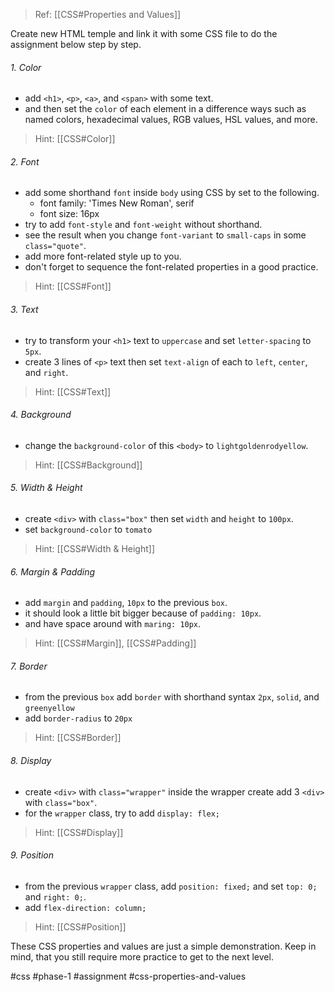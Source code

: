 > Ref: [[CSS#Properties and Values]]

Create new HTML temple and link it with some CSS file to do the assignment below step by step.
###### 1. Color
- add `<h1>`, `<p>`, `<a>`, and `<span>` with some text. 
- and then set the `color` of each element in a difference ways such as named colors, hexadecimal values, RGB values, HSL values, and more.

>Hint: [[CSS#Color]]

###### 2. Font
- add some shorthand `font` inside `body` using CSS by set to the following.
	- font family: 'Times New Roman', serif
	- font size: 16px
- try to add `font-style` and `font-weight` without shorthand.
- see the result when you change `font-variant` to `small-caps` in some `class="quote"`.
- add more font-related style up to you.
- don't forget to sequence the font-related properties in a good practice.

>Hint: [[CSS#Font]]

###### 3. Text
- try to transform your `<h1>` text to `uppercase` and set `letter-spacing` to `5px`.
- create 3 lines of `<p>` text then set `text-align` of each to `left`, `center`, and `right`.

>Hint: [[CSS#Text]]

###### 4. Background
- change the `background-color` of this `<body>` to `lightgoldenrodyellow`.

>Hint: [[CSS#Background]]

###### 5. Width & Height
- create `<div>` with `class="box"` then set `width` and `height` to `100px`.
- set `background-color` to `tomato`

>Hint: [[CSS#Width & Height]]

###### 6. Margin & Padding
- add `margin` and `padding`, `10px` to the previous `box`.
- it should look a little bit bigger because of `padding: 10px`.
- and have space around with `maring: 10px`.

>Hint: [[CSS#Margin]], [[CSS#Padding]]

###### 7. Border
- from the previous `box` add `border` with shorthand syntax `2px`, `solid`, and `greenyellow`
- add `border-radius` to `20px`

>Hint: [[CSS#Border]]

###### 8. Display
- create `<div>` with `class="wrapper"` inside the wrapper create add 3 `<div>` with `class="box"`.
- for the `wrapper` class, try to add `display: flex;`

>Hint: [[CSS#Display]]

###### 9. Position
- from the previous `wrapper` class, add `position: fixed;` and set `top: 0;` and `right: 0;`.
- add `flex-direction: column;`

>Hint: [[CSS#Position]]

These CSS properties and values are just a simple demonstration. Keep in mind, that you still require more practice to get to the next level.


#css #phase-1 #assignment #css-properties-and-values